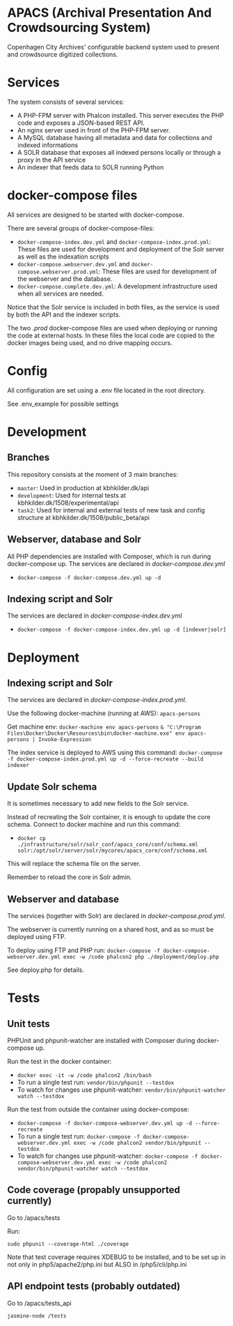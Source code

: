 # APACS (Archival Presentation And Crowdsourcing System)
Copenhagen City Archives' configurable backend system used to present and crowdsource digitized collections.

# Services
The system consists of several services:

* A PHP-FPM server with Phalcon installed. This server executes the PHP code and exposes a JSON-based REST API.
* An nginx server used in front of the PHP-FPM server.
* A MySQL database having all metadata and data for collections and indexed informations
* A SOLR database that exposes all indexed persons locally or through a proxy in the API service
* An indexer that feeds data to SOLR running Python

# docker-compose files
All services are designed to be started with docker-compose.

There are several groups of docker-compose-files:
* ``docker-compose-index.dev.yml`` and ``docker-compose-index.prod.yml``: These files are used for development and deployment of the Solr server as well as the indexation scripts
* ``docker-compose.webserver.dev.yml`` and ``docker-compose.webserver.prod.yml``: These files are used for development of the webserver and the database.
* ``docker-compose.complete.dev.yml``: A development infrastructure used when all services are needed.

Notice that the Solr service is included in both files, as the service is used by both the API and the indexer scripts.

The two *.prod* docker-compose files are used when deploying or running the code at external hosts. In these files the local code are copied to the docker images being used, and no drive mapping occurs.

# Config
All configuration are set using a .env file located in the root directory.

See .env_example for possible settings

# Development
## Branches
This repository consists at the moment of 3 main branches:
* ``master``: Used in production at kbhkilder.dk/api
* ``development``: Used for internal tests at kbhkilder.dk/1508/experimental/api
* ``task2``: Used for internal and external tests of new task and config structure at kbhkilder.dk/1508/public_beta/api
  
## Webserver, database and Solr
All PHP dependencies are installed with Composer, which is run during docker-compose up.
The services are declared in *docker-compose.dev.yml*

* ``
docker-compose -f docker-compose.dev.yml up -d
``
## Indexing script and Solr
The services are declared in *docker-compose-index.dev.yml*

* ``
docker-compose -f docker-compose-index.dev.yml up -d [indexer|solr]
``

# Deployment
## Indexing script and Solr
The services are declared in *docker-compose-index.prod.yml*.

Use the following docker-machine (running at AWS): ``apacs-persons``

Get machine env:
``docker-machine env apacs-persons``
``& "C:\Program Files\Docker\Docker\Resources\bin\docker-machine.exe" env apacs-persons | Invoke-Expression``

The index service is deployed to AWS using this command:
``docker-compose -f docker-compose-index.prod.yml up -d --force-recreate --build indexer``

## Update Solr schema
It is sometimes necessary to add new fields to the Solr service.

Instead of recreating the Solr container, it is enough to update the core schema.
Connect to docker machine and run this command:

* ``docker cp ./infrastructure/solr/solr_conf/apacs_core/conf/schema.xml solr:/opt/solr/server/solr/mycores/apacs_core/conf/schema.xml``

This will replace the schema file on the server.
 
Remember to reload the core in Solr admin.

## Webserver and database
The services (together with Solr) are declared in *docker-compose.prod.yml*.

The webserver is currently running on a shared host, and as so must be deployed using FTP.

To deploy using FTP and PHP run: ``docker-compose -f docker-compose-webserver.dev.yml exec -w /code phalcon2 php ./deployment/deploy.php``

See deploy.php for details.

# Tests

## Unit tests

PHPUnit and phpunit-watcher are installed with Composer during docker-compose up.

Run the test in the docker container:
* ``docker exec -it -w /code phalcon2 /bin/bash``
* To run a single test run: ``vendor/bin/phpunit --testdox``
* To watch for changes use phpunit-watcher: ``vendor/bin/phpunit-watcher watch --testdox``

Run the test from outside the container using docker-compose:
* ``docker-compose -f docker-compose-webserver.dev.yml up -d --force-recreate``
* To run a single test run: ``docker-compose -f docker-compose-webserver.dev.yml exec -w /code phalcon2 vendor/bin/phpunit --testdox``
* To watch for changes use phpunit-watcher: ``docker-compose -f docker-compose-webserver.dev.yml exec -w /code phalcon2 vendor/bin/phpunit-watcher watch --testdox``


## Code coverage (propably unsupported currently)

Go to /apacs/tests

Run:
```
sudo phpunit --coverage-html ./coverage
```

Note that test coverage requires XDEBUG to be installed, and to be set up in not only in php5/apache2/php.ini but ALSO in /php5/cli/php.ini

## API endpoint tests (probably outdated)
Go to /apacs/tests_api
```
jasmine-node /tests
```